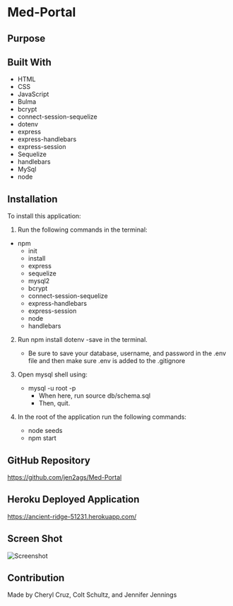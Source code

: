 # Med-Portal

## Purpose


## Built With
* HTML
* CSS
* JavaScript
* Bulma
* bcrypt
* connect-session-sequelize
* dotenv
* express
* express-handlebars
* express-session
* Sequelize
* handlebars
* MySql
* node

## Installation
To install this application: 
1. Run the following commands in the terminal:
 * npm 
    * init 
    * install 
    * express 
    * sequelize 
    * mysql2 
    * bcrypt 
    * connect-session-sequelize 
    * express-handlebars 
    * express-session 
    * node
    * handlebars
2. Run npm install dotenv -save in the terminal.
    * Be sure to save your database, username, and password in the .env file and then make sure .env is added to the .gitignore

3. Open mysql shell using:
    * mysql -u root -p
        * When here, run source db/schema.sql
        * Then, quit.

4. In the root of the application run the following commands:
    * node seeds
    * npm start


## GitHub Repository
https://github.com/jen2ags/Med-Portal

## Heroku Deployed Application
https://ancient-ridge-51231.herokuapp.com/

## Screen Shot
![Screenshot]()


## Contribution
Made by Cheryl Cruz, Colt Schultz, and Jennifer Jennings